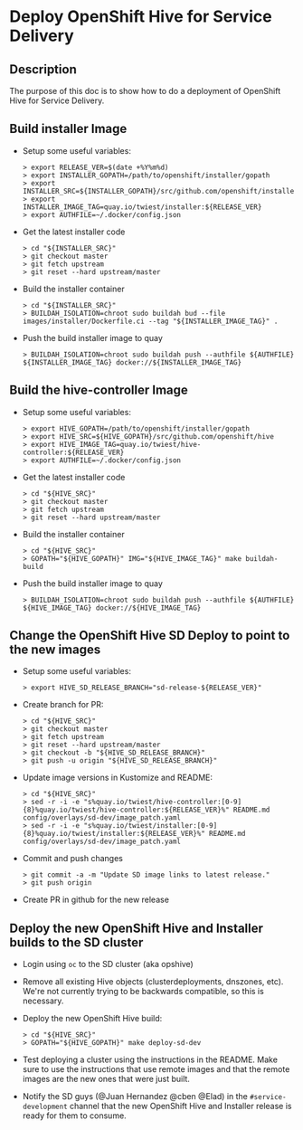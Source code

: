 # Deploy OpenShift Hive for Service Delivery

## Description

The purpose of this doc is to show how to do a deployment of OpenShift Hive for Service Delivery.


## Build installer Image

- Setup some useful variables:
  ```shell
  > export RELEASE_VER=$(date +%Y%m%d)
  > export INSTALLER_GOPATH=/path/to/openshift/installer/gopath
  > export INSTALLER_SRC=${INSTALLER_GOPATH}/src/github.com/openshift/installer
  > export INSTALLER_IMAGE_TAG=quay.io/twiest/installer:${RELEASE_VER}
  > export AUTHFILE=~/.docker/config.json
  ```

- Get the latest installer code
  ```shell
  > cd "${INSTALLER_SRC}"
  > git checkout master
  > git fetch upstream
  > git reset --hard upstream/master
  ```

- Build the installer container
  ```shell
  > cd "${INSTALLER_SRC}"
  > BUILDAH_ISOLATION=chroot sudo buildah bud --file images/installer/Dockerfile.ci --tag "${INSTALLER_IMAGE_TAG}" .
  ```

- Push the build installer image to quay
  ```shell
  > BUILDAH_ISOLATION=chroot sudo buildah push --authfile ${AUTHFILE} ${INSTALLER_IMAGE_TAG} docker://${INSTALLER_IMAGE_TAG}
  ```

## Build the hive-controller Image
- Setup some useful variables:
  ```shell
  > export HIVE_GOPATH=/path/to/openshift/installer/gopath
  > export HIVE_SRC=${HIVE_GOPATH}/src/github.com/openshift/hive
  > export HIVE_IMAGE_TAG=quay.io/twiest/hive-controller:${RELEASE_VER}
  > export AUTHFILE=~/.docker/config.json
  ```

- Get the latest installer code
  ```shell
  > cd "${HIVE_SRC}"
  > git checkout master
  > git fetch upstream
  > git reset --hard upstream/master
  ```

- Build the installer container
  ```shell
  > cd "${HIVE_SRC}"
  > GOPATH="${HIVE_GOPATH}" IMG="${HIVE_IMAGE_TAG}" make buildah-build
  ```

- Push the build installer image to quay
  ```shell
  > BUILDAH_ISOLATION=chroot sudo buildah push --authfile ${AUTHFILE} ${HIVE_IMAGE_TAG} docker://${HIVE_IMAGE_TAG}
  ```

## Change the OpenShift Hive SD Deploy to point to the new images
- Setup some useful variables:
  ```shell
  > export HIVE_SD_RELEASE_BRANCH="sd-release-${RELEASE_VER}"
  ```

- Create branch for PR:
  ```shell
  > cd "${HIVE_SRC}"
  > git checkout master
  > git fetch upstream
  > git reset --hard upstream/master
  > git checkout -b "${HIVE_SD_RELEASE_BRANCH}"
  > git push -u origin "${HIVE_SD_RELEASE_BRANCH}"
  ```

- Update image versions in Kustomize and README:
  ```shell
  > cd "${HIVE_SRC}"
  > sed -r -i -e "s%quay.io/twiest/hive-controller:[0-9]{8}%quay.io/twiest/hive-controller:${RELEASE_VER}%" README.md config/overlays/sd-dev/image_patch.yaml
  > sed -r -i -e "s%quay.io/twiest/installer:[0-9]{8}%quay.io/twiest/installer:${RELEASE_VER}%" README.md config/overlays/sd-dev/image_patch.yaml
  ```

- Commit and push changes
  ```shell
  > git commit -a -m "Update SD image links to latest release."
  > git push origin
  ```

- Create PR in github for the new release


## Deploy the new OpenShift Hive and Installer builds to the SD cluster
- Login using `oc` to the SD cluster (aka opshive)
- Remove all existing Hive objects (clusterdeployments, dnszones, etc). We're not currently trying to be backwards compatible, so this is necessary.
- Deploy the new OpenShift Hive build:
  ```shell
  > cd "${HIVE_SRC}"
  > GOPATH="${HIVE_GOPATH}" make deploy-sd-dev
  ```
- Test deploying a cluster using the instructions in the README. Make sure to use the instructions that use remote images and that the remote images are the new ones that were just built.

- Notify the SD guys (@Juan Hernandez @cben @Elad) in the `#service-development` channel that the new OpenShift Hive and Installer release is ready for them to consume.
